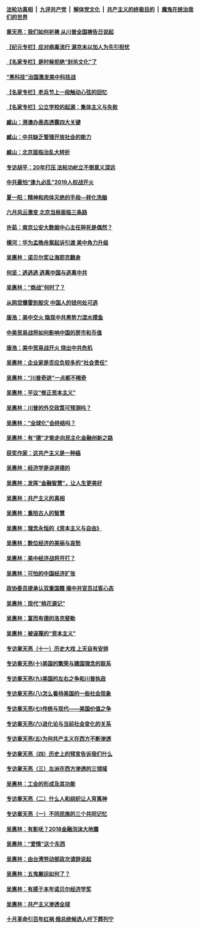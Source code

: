 ####  [法轮功真相](../../../../basic/blob/master/README.md?t=07071231) &nbsp;|&nbsp; [九评共产党](../../../../9ping.md/blob/master/README.md?t=07071231) &nbsp;|&nbsp; [解体党文化](../../../../jtdwh.md/blob/master/README.md?t=07071231)  &nbsp;|&nbsp; [共产主义的终极目的](../../../../gczydzjmd.md/blob/master/README.md?t=07071231) &nbsp;|&nbsp; [魔鬼在统治我们的世界](../../../../mgztzwmdsj.md/blob/master/README.md?t=07071231) 

#### [章天亮：我们如何祈祷 从川普全国祷告日说起](../pages/nsc423/n11944627.md?t=07071231) 

#### [【纪元专栏】应对病毒流行 渥京未以加人为先引担忧](../pages/nsc423/n11875714.md?t=07071231) 

#### [【名家专栏】是时候拒绝“封杀文化”了](../pages/nsc423/n11814093.md?t=07071231) 

#### [“黑科技”治国激发美中科技战](../pages/nsc423/n11638056.md?t=07071231) 

#### [【名家专栏】老兵节上一段触动心弦的回忆](../pages/nsc423/n11646016.md?t=07071231) 

#### [【名家专栏】公立学校的起源：集体主义与失败](../pages/nsc423/n11601833.md?t=07071231) 

#### [臧山：港澳办表态透露四大关键](../pages/nsc423/n11421628.md?t=07071231) 

#### [臧山：中共缺乏管理开放社会的能力](../pages/nsc423/n11407457.md?t=07071231) 

#### [臧山：北京面临治乱大转折](../pages/nsc423/n11406895.md?t=07071231) 

#### [专访胡平：20年打压 法轮功屹立不倒意义深远](../pages/nsc423/n11398800.md?t=07071231) 

#### [中共最怕“逢九必乱”2019人权战开火](../pages/nsc423/n11385248.md?t=07071231) 

#### [夏一阳：精神和肉体灭绝的手段—转化洗脑](../pages/nsc423/n11368250.md?t=07071231) 

#### [六月风云激变 北京当局面临三条路](../pages/nsc423/n11313668.md?t=07071231) 

#### [许茹：南京公安大数据中心主任猝死是偶然？](../pages/nsc423/n11064744.md?t=07071231) 

#### [横河：华为孟晚舟案起诉引渡 美中角力升级](../pages/nsc423/n11027230.md?t=07071231) 

#### [吴惠林：诺贝尔奖让海耶克翻身](../pages/nsc423/n10890049.md?t=07071231) 

#### [何坚：逃逃逃 逃离中国与逃离中共](../pages/nsc423/n10592891.md?t=07071231) 

#### [吴惠林：“商战”何时了？](../pages/nsc423/n10573558.md?t=07071231) 

#### [从网贷爆雷到股灾 中国人的钱何处可逃](../pages/nsc423/n10572800.md?t=07071231) 

#### [唐浩：美中交火 隐现中共黑势力混水摸鱼](../pages/nsc423/n10544040.md?t=07071231) 

#### [中美贸易战将如何影响中国的房市和币值](../pages/nsc423/n10543697.md?t=07071231) 

#### [唐浩：美中贸易战开火 烧出中共危机](../pages/nsc423/n10540126.md?t=07071231) 

#### [吴惠林：企业家是否应负较多的“社会责任”](../pages/nsc423/n10535022.md?t=07071231) 

#### [吴惠林：“川普奇迹”一点都不稀奇](../pages/nsc423/n10512808.md?t=07071231) 

#### [吴惠林：平议“修正资本主义”](../pages/nsc423/n10495724.md?t=07071231) 

#### [吴惠林：川普的外交政策可预测吗？](../pages/nsc423/n10462387.md?t=07071231) 

#### [吴惠林：“全球化”会终结吗？](../pages/nsc423/n10452838.md?t=07071231) 

#### [吴惠林：有“德”才能走向民主化金融创新之路](../pages/nsc423/n10432292.md?t=07071231) 

#### [获奖作家：这共产主义是一种癌](../pages/nsc423/n10431541.md?t=07071231) 

#### [吴惠林：经济学是讲道德的](../pages/nsc423/n10398014.md?t=07071231) 

#### [吴惠林：发挥“金融智慧”，让人生更美好](../pages/nsc423/n10375019.md?t=07071231) 

#### [吴惠林：共产主义的真相](../pages/nsc423/n10351394.md?t=07071231) 

#### [吴惠林：重拾古人的智慧](../pages/nsc423/n10337691.md?t=07071231) 

#### [吴惠林：理念永恒的《资本主义与自由》](../pages/nsc423/n10316274.md?t=07071231) 

#### [吴惠林：数位经济的美丽与哀愁](../pages/nsc423/n10292946.md?t=07071231) 

#### [吴惠林：美中经济战将开打？](../pages/nsc423/n10258825.md?t=07071231) 

#### [吴惠林：可怕的中国经济扩张](../pages/nsc423/n10219147.md?t=07071231) 

#### [政协委员提承认双重国籍 揭中共官员过客心态](../pages/nsc423/n10208809.md?t=07071231) 

#### [吴惠林：现代“桃花源记”](../pages/nsc423/n10185234.md?t=07071231) 

#### [吴惠林：富而有德的洛克斐勒](../pages/nsc423/n10142264.md?t=07071231) 

#### [吴惠林：被诬蔑的“资本主义”](../pages/nsc423/n10124816.md?t=07071231) 

#### [专访章天亮（十一）历史大戏 上天自有安排](../pages/nsc423/n10094905.md?t=07071231) 

#### [专访章天亮(十)美国的繁荣与建国理念的联系](../pages/nsc423/n10094899.md?t=07071231) 

#### [专访章天亮(九)美国的左右之争和川普执政](../pages/nsc423/n10094889.md?t=07071231) 

#### [专访章天亮(八)怎么看待美国的一些社会现象](../pages/nsc423/n10094857.md?t=07071231) 

#### [专访章天亮(七)传统与现代——美国价值之争](../pages/nsc423/n10093140.md?t=07071231) 

#### [专访章天亮(六)进化论与当前社会变化的关系](../pages/nsc423/n10092036.md?t=07071231) 

#### [专访章天亮(五)为何共产主义在西方不断渗透](../pages/nsc423/n10083620.md?t=07071231) 

#### [专访章天亮（四）历史上的预言告诉我们什么](../pages/nsc423/n10083606.md?t=07071231) 

#### [专访章天亮（三）左派在西方渗透的三领域](../pages/nsc423/n10081115.md?t=07071231) 

#### [吴惠林：工会的形成及其功能](../pages/nsc423/n10080633.md?t=07071231) 

#### [专访章天亮（二）什么人和组织让人背离神](../pages/nsc423/n10076637.md?t=07071231) 

#### [专访章天亮（一）不同民族的三个共同记忆](../pages/nsc423/n10074188.md?t=07071231) 

#### [吴惠林：有影呒？2018金融泡沫大地震](../pages/nsc423/n10040534.md?t=07071231) 

#### [吴惠林：“爱情”这个东西](../pages/nsc423/n10019423.md?t=07071231) 

#### [吴惠林：由台湾劳动部政次请辞说起](../pages/nsc423/n9979679.md?t=07071231) 

#### [吴惠林：五鬼搬运如何了？](../pages/nsc423/n9925338.md?t=07071231) 

#### [吴惠林：有感于本年诺贝尔经济学奖](../pages/nsc423/n9871883.md?t=07071231) 

#### [吴惠林：共产主义渗透全球](../pages/nsc423/n9812748.md?t=07071231) 

#### [十月革命引百年红祸 俄总统候选人吁下葬列宁](../pages/nsc423/n9810182.md?t=07071231) 

